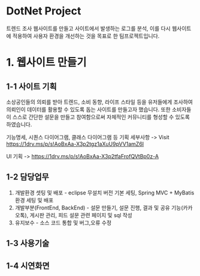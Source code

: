 # DotNet Project
 트렌드 조사 웹사이트를 만들고 사이트에서 발생하는 로그를 분석, 이를 다시 웹사이트에 적용하여 사용자 환경을 개선하는 것을 목표로 한 팀프로젝트입니다.

# 1. 웹사이트 만들기
## 1-1 사이트 기획
 소상공인들의 의뢰를 받아 트렌드, 소비 동향, 라이프 스타일 등을 유저들에게 조사하여 의뢰인이 데이터를 활용할 수 있도록 돕는 사이트를 만들고자 했습니다. 또한 소비자들이 스스로 간단한 설문을 만들고 참여함으로써 자체적인 커뮤니티를 형성할 수 있도록 하였습니다.

기능명세, 시퀀스 다이어그램, 클래스 다이어그램 등 기획 세부사항 -> Visit https://1drv.ms/p/s!AoBxAa-X3p2tgz1aXuU9pVV1amZ6I

UI 기획 -> https://1drv.ms/p/s!AoBxAa-X3p2tfaFrofQVtBp0z-A

## 1-2 담당업무
 1. 개발환경 셋팅 및 배포 - eclipse 무설치 버전 기본 세팅, Spring MVC + MyBatis 환경 세팅 및 배포
 2. 개발부분(FrontEnd, BackEnd) - 설문 만들기, 설문 진행, 결과 및 공유 기능(카카오톡), 게시판 관리, 피드 설문 관련 페이지 및 sql 작성
 3. 유지보수 - 소스 코드 통합 및 버그,오류 수정
 
## 1-3 사용기술
 
## 1-4 시연화면

